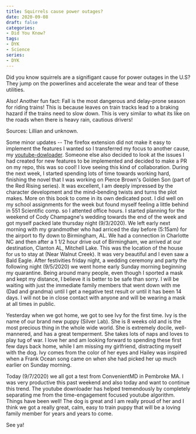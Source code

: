 ```yaml
---
title: Squirrels cause power outages?
date: 2020-09-08
draft: false
categories:
- Did You Know?
tags:
- DYK
- Science
series:
- DYK
---
```


Did you know squirrels are a signifigant cause for power outages in the U.S? They jump on the powerlines and accelerate the wear and tear of these utilities.

Also! Another fun fact: Fall is the most dangerous and delay-prone season for riding trains! This is because leaves on train tracks lead to a braking hazard if the trains need to slow down. This is very similar to what its like on the roads when there is heavy rain, cautious drivers!

Sources: Lillian and unknown.

Some minor updates -- The firefox extension did not make it easy to implement the features I wanted so I transferred my focus to another cause, my [youtube-dowloader](https://github.com/jack-champagne/youtube-downloader). Someone else also decided to look at the issues I had created for new features to be implemented and decided to make a PR on my repo, this was so cool! I love seeing this kind of collaboration. During the next week, I started spending lots of time towards working hard, finishing the novel that I was working on Pierce Brown's Golden Son (part of the Red Rising series). It was excellent, I am deeply impressed by the character development and the mind-bending twists and turns the plot makes. More on this book to come in its own dedicated post.
I did well on my school assignments for the week but found myself feeling a little behind in 551 Scientific comp. so I attented office hours. I started planning for the weekend of Cody Champagne's wedding towards the end of the week and got myself packed late thursday night (9/3/2020). We left early next morning with my grandmother who had arriced the day before (5:15am) for the airport to fly down to Birmingham, AL. We had a connection in Charlotte NC and then after a 1 1/2 hour drive out of Birmingham, we arrived at our destination, Clanton AL, Mitchell Lake. This was the location of the house for us to stay at (Near Walnut Creek). It was very beautiful and I even saw a Bald Eagle. After festivities friday night, a wedding ceremony and party the following night (9/5/2020) we went home early Sunday morning beginning my quarantine. Being around many people, even though I sported a mask and kept my distance, I believe it is better to be safe than sorry. I will be waiting with just the immediate family members that went down with me (Dad and grandma) until I get a negative test result or until it has been 14 days. I will not be in close contact with anyone and will be wearing a mask at all times in public.

Yesterday when we got home, we got to see Ivy for the first time. Ivy is the name of our brand new puppy (Silver Lab). She is 8 weeks old and is the most precious thing in the whole wide world. She is extremely docile, well-mannered, and has a great temperment. She takes lots of naps and loves to play tug of war. I love her and am looking forward to spending these first few days back home, while I am missing my girlfriend, distracting myself with the dog. Ivy comes from the color of her eyes and Hailey was inspired when a Frank Ocean song came on when she had picked her up much earlier on Sunday morning. 

Today (9/7/2020) we all got a test from ConvenientMD in Pembroke MA. I was very productive this past weekend and also today and want to continue this trend. The youtube downloader has helped tremendously by completely separating me from the time-engagement focused youtube algorithm. Things have been well! The dog is great and I am really proud of her and I think we got a really great, calm, easy to train puppy that will be a loving family member for years and years to come.

See ya!
